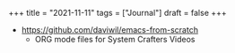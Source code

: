 +++
title = "2021-11-11"
tags = ["Journal"]
draft = false
+++

-   <https://github.com/daviwil/emacs-from-scratch>
    -   ORG mode files for System Crafters Videos